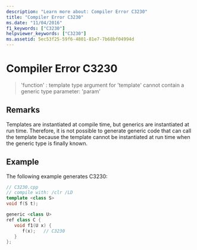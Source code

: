 ```yaml
---
description: "Learn more about: Compiler Error C3230"
title: "Compiler Error C3230"
ms.date: "11/04/2016"
f1_keywords: ["C3230"]
helpviewer_keywords: ["C3230"]
ms.assetid: 5ec53f25-59f6-4801-81e7-7b68bf04994d
---
```

# Compiler Error C3230

> 'function' : template type argument for 'template' cannot contain a generic type parameter: 'param'

## Remarks

Templates are instantiated at compile time, but generics are instantiated at run time. Therefore, it is not possible to generate generic code that can call the template because the template cannot be instantiated at run time when the generic type is finally known.

## Example

The following example generates C3230:

```cpp
// C3230.cpp
// compile with: /clr /LD
template <class S>
void f(S t);

generic <class U>
ref class C {
   void f1(U x) {
      f(x);   // C3230
   }
};
```

